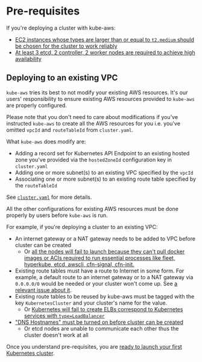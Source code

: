 # Pre-requisites

If you're deploying a cluster with kube-aws:

* [EC2 instances whose types are larger than or equal to `t2.medium` should be chosen for the cluster to work reliably](https://github.com/coreos/kube-aws/issues/138)
* [At least 3 etcd, 2 controller, 2 worker nodes are required to achieve high availability](https://github.com/coreos/kube-aws/issues/138#issuecomment-266432162)

## Deploying to an existing VPC

`kube-aws` tries its best to not modify your existing AWS resources. It's our users' responsibility to ensure existing AWS resources provided to `kube-aws` are properly configured.

Please note that you don't need to care about modifications if you've instructed `kube-aws` to create all the AWS resources for you i.e. you've omitted `vpcId` and `routeTableId` from `cluster.yaml`.

What `kube-aws` does modify are:

* Adding a record set for Kubernetes API Endpoint to an existing hosted zone you've provided via the `hostedZoneId` configuration key in `cluster.yaml`
* Adding one or more subnet(s) to an existing VPC specified by the `vpcId`
* Associating one or more subnet(s) to an existing route table specified by the `routeTableId`

See [`cluster.yaml`](https://github.com/coreos/kube-aws/blob/master/config/templates/cluster.yaml) for more details.

All the other configurations for existing AWS resources must be done properly by users before `kube-aws` is run.

For example, if you're deploying a cluster to an existing VPC:

* An internet gateway or a NAT gateway needs to be added to VPC before cluster can be created
  * Or [all the nodes will fail to launch because they can't pull docker images or ACIs required to run essential processes like fleet, hyperkube, etcd, awscli, cfn-signal, cfn-init.](https://github.com/coreos/kube-aws/issues/120)
* Existing route tables must have a route to Internet in some form. For example, a default route to an internet gateway or to a NAT gateway via `0.0.0.0/0` would be needed or your cluster won't come up. See [a relevant issue about it](https://github.com/coreos/kube-aws/issues/121#issuecomment-266255407).
* Existing route tables to be reused by kube-aws must be tagged with the key `KubernetesCluster` and your cluster's name for the value.
  * Or [Kubernetes will fail to create ELBs correspond to Kubernetes services with `type=LoadBalancer`](https://github.com/coreos/kube-aws/issues/135)
* ["DNS Hostnames" must be turned on before cluster can be created](https://github.com/coreos/kube-aws/issues/119)
  * Or etcd nodes are unable to communicate each other thus the cluster doesn't work at all

Once you understand pre-requisites, you are [ready to launch your first Kubernetes cluster][aws-step-1].

[aws-step-1]: kubernetes-on-aws.md
[aws-step-2]: kubernetes-on-aws-render.md
[aws-step-3]: kubernetes-on-aws-launch.md
[aws-step-4]: kube-aws-cluster-updates.md
[aws-step-5]: kubernetes-on-aws-node-pool.md
[aws-step-6]: kubernetes-on-aws-add-ons.md
[aws-step-7]: kubernetes-on-aws-destroy.md
